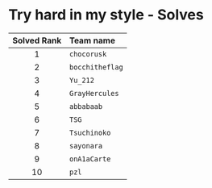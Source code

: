# Try hard in my style - Solves
| Solved Rank | Team name |
|:-----------:|:----------|
| 1 | `chocorusk` |
| 2 | `bocchitheflag` |
| 3 | `Yu_212` |
| 4 | `GrayHercules` |
| 5 | `abbabaab` |
| 6 | `TSG` |
| 7 | `Tsuchinoko` |
| 8 | `sayonara` |
| 9 | `onA1aCarte` |
| 10 | `pzl` |